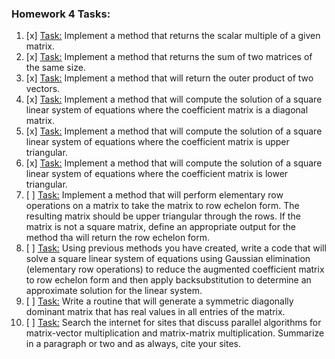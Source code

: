 ### Homework 4 Tasks:

1. [x] [Task:](1-scalarmult.md)
 Implement a method that returns the scalar multiple of a given matrix. 
2. [x] [Task:](2-matrixsum.md)
  Implement a method that returns the sum of two matrices of the same size. 
3. [x] [Task:](3-outerproductv.md)
 Implement a method that will return the outer product of two vectors. 
4. [x] [Task:](4-diagsolut.md)
  Implement a method that will compute the solution of a square linear system of equations where the coefficient matrix is a diagonal matrix.  
5. [x] [Task:](5-uppertriangsolut.md)
  Implement a method that will compute the solution of a square linear system of equations where the coefficient matrix is upper triangular.
6. [x] [Task:](6-lowertriangsolut.md)
  Implement a method that will compute the solution of a square linear system of equations where the coefficient matrix is lower triangular.
7. [ ] [Task:](7-rowechelonform.md)
  Implement a method that will perform elementary row operations on a matrix to take the matrix to row echelon form. The resulting matrix should be upper triangular through the rows. If the matrix is not a square matrix, define an appropriate output for the method tha will return the row echelon form.
8. [ ] [Task:](8-GE.md)
 Using previous methods you have created, write a code that will solve a square linear system of equations using Gaussian elimination (elementary row operations) to reduce the augmented coefficient matrix to row echelon form and then apply backsubstitution to determine an approximate solution for the linear system. 
9. [ ] [Task:](9-symdiagdom.md)
 Write a routine that will generate a symmetric diagonally dominant matrix that has real values in all entries of the matrix.
10. [ ] [Task:](10-parallelalgorithms.md)
 Search the internet for sites that discuss parallel algorithms for matrix-vector multiplication and matrix-matrix multiplication. Summarize in a paragraph or two and as always, cite your sites. 
